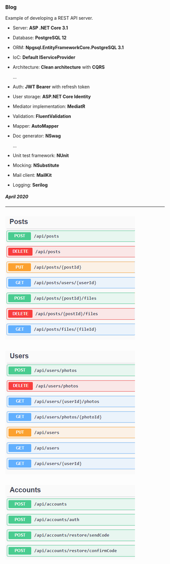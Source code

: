 ### Blog

Example of developing a REST API server.

+ Server: **ASP .NET Core 3.1**
+ Database: **PostgreSQL 12**
+ ORM: **Npgsql.EntityFrameworkCore.PostgreSQL 3.1**
+ IoC: **Default IServiceProvider**
+ Architecture: **Clean architecture** with **CQRS**
  
  ...
  
+ Auth: **JWT Bearer** with refresh token
+ User storage: **ASP.NET Core Identity**
+ Mediator implementation: **MediatR**
+ Validation: **FluentValidation**
+ Mapper: **AutoMapper**
+ Doc generator: **NSwag**
  
  ...
  
+ Unit test framework: **NUnit**
+ Mocking: **NSubstitute**
+ Mail client: **MailKit**
+ Logging: **Serilog**

##### April 2020

---
![posts](https://raw.githubusercontent.com/Nachyn/Blog-backend/develop/img/posts.png)
---
![users](https://raw.githubusercontent.com/Nachyn/Blog-backend/develop/img/users.png)
---
![accounts](https://raw.githubusercontent.com/Nachyn/Blog-backend/develop/img/accounts.png)
---